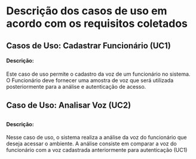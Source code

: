 <h1>Descrição dos casos de uso em acordo com os requisitos coletados</h1>

<h2>Casos de Uso: Cadastrar Funcionário (UC1)</h2>

<h4>Descrição:</h4>Este caso de uso permite o cadastro da voz de um funcionário no sistema. O Funcionário deve fornecer uma amostra de voz que será utilizada posteriormente para a análise e autenticação de acesso.

<h2>Caso de Uso: Analisar Voz (UC2)<h2>

<h4>Descrição:</h4>Nesse caso de uso, o sistema realiza a análise da voz do funcionário que deseja acessar o ambiente. A análise consiste em comparar a voz do funcionário com a voz cadastrada anteriormente para autenticação (UC1)